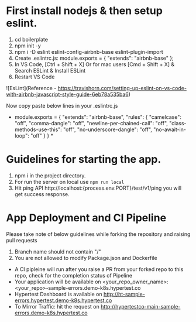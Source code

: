 # First install nodejs & then setup eslint.
1. cd boilerplate
2. npm init -y
3. npm i -D eslint eslint-config-airbnb-base eslint-plugin-import
4. Create .eslintrc.js: module.exports = { "extends": "airbnb-base" };
5. In VS Code, [Ctrl + Shift + X] Or for mac users [Cmd + Shift + X] & Search ESLint & Install ESLint
6. Restart VS Code

![EsLint](Reference - https://travishorn.com/setting-up-eslint-on-vs-code-with-airbnb-javascript-style-guide-6eb78a535ba6)

Now copy paste below lines in your .eslintrc.js

* module.exports = {
    "extends": "airbnb-base",
    "rules": {
        "camelcase": "off",
        "comma-dangle": "off",
        "newline-per-chained-call": "off",
        "class-methods-use-this": "off",
        "no-underscore-dangle": "off",
        "no-await-in-loop": "off"
    }
} *

# Guidelines for starting the app.
1. npm i in the project directory.
2. For run the server on local use ```npm run local```
3. Hit ping API http://localhost:{process.env.PORT}/test/v1/ping you will get success response.


# App Deployment and CI Pipeline
Please take note of below guidelines while forking the repository and raising pull requests
1. Branch name should not contain "/"
2. You are not allowed to modify Package.json and Dockerfile

* A CI pipleine will run after you raise a PR from your forked repo to this repo, check for the completion status of Pipeline
* Your application will be available on <your_repo_owner_name>:<your_repo>-sample-errors.demo-k8s.hypertest.co
* Hypertest Dashboard is available on http://ht-sample-errors.hypertest.demo-k8s.hypertest.co
* To Mirror Traffic: hit the request on http://hypertestco-main-sample-errors.demo-k8s.hypertest.co